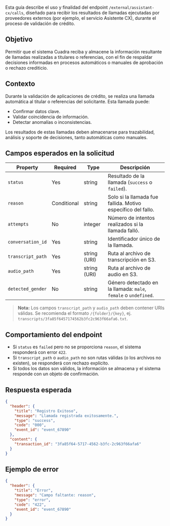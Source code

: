 Esta guía describe el uso y finalidad del endpoint `/external/assistant-cx/calls`, diseñado para recibir los resultados de llamadas ejecutadas por proveedores externos (por ejemplo, el servicio Asistente CX), durante el proceso de validación de crédito.

## Objetivo

Permitir que el sistema Cuadra reciba y almacene la información resultante de llamadas realizadas a titulares o referencias, con el fin de respaldar decisiones informadas en procesos automáticos o manuales de aprobación o rechazo crediticio.

## Contexto

Durante la validación de aplicaciones de crédito, se realiza una llamada automática al titular o referencias del solicitante. Esta llamada puede:

* Confirmar datos clave.
* Validar coincidencia de información.
* Detectar anomalías o inconsistencias.

Los resultados de estas llamadas deben almacenarse para trazabilidad, análisis y soporte de decisiones, tanto automáticas como manuales.

## Campos esperados en la solicitud

| Property          | Required    | Type         | Descripción                                                              |
| ----------------- | ----------- | ------------ | ------------------------------------------------------------------------ |
| `status`          | Yes         | string       | Resultado de la llamada (`success` o `failed`).                          |
| `reason`          | Conditional | string       | Solo si la llamada fue fallida. Motivo específico del fallo.             |
| `attempts`        | No          | integer      | Número de intentos realizados si la llamada falló.                       |
| `conversation_id` | Yes         | string       | Identificador único de la llamada.                                       |
| `transcript_path` | Yes         | string (URI) | Ruta al archivo de transcripción en S3.                                  |
| `audio_path`      | Yes         | string (URI) | Ruta al archivo de audio en S3.                                          |
| `detected_gender` | No          | string       | Género detectado en la llamada: `male`, `female` o `undefined`. |

> **Nota:** Los campos `transcript_path` y `audio_path` deben contener URIs válidas. Se recomienda el formato `/{folder}/{key}`, ej. `transcripts/3fa85f6457174562b3fc2c963f66afa6.txt`.

## Comportamiento del endpoint

* Si `status` es `failed` pero no se proporciona `reason`, el sistema responderá con error `422`.
* Si `transcript_path` o `audio_path` no son rutas válidas (o los archivos no existen), se responderá con rechazo explícito.
* Si todos los datos son válidos, la información se almacena y el sistema responde con un objeto de confirmación.

## Respuesta esperada

```json
{
  "header": {
    "title": "Registro Exitoso",
    "message": "Llamada registrada exitosamente.",
    "type": "success",
    "code": "000",
    "event_id": "event_67890"
  },
  "content": {
    "transaction_id": "3fa85f64-5717-4562-b3fc-2c963f66afa6"
  }
}
```

## Ejemplo de error

```json
{
  "header": {
    "title": "Error",
    "message": "Campo faltante: reason",
    "type": "error",
    "code": "422",
    "event_id": "event_67890"
  }
}
```

